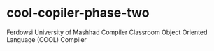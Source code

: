 # cool-copiler-phase-two

Ferdowsi University of Mashhad Compiler Classroom Object Oriented Language (COOL) Compiler
